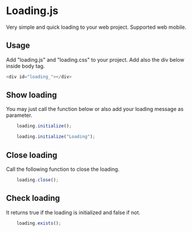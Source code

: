 # Loading.js

Very simple and quick loading to your web project. Supported web mobile.

## Usage

Add "loading.js" and "loading.css" to your project. Add also the div below inside body tag.

```javascript
<div id="loading_"></div>
```

## Show loading

You may just call the function below or also add your loading message as parameter.

```javascript
    loading.initialize();
```

```javascript
    loading.initialize("Loading");
```
    
## Close loading

Call the following function to close the loading.

```javascript
    loading.close();
```
    
## Check loading

It returns true if the loading is initialized and false if not.

```javascript
    loading.exists();
```
